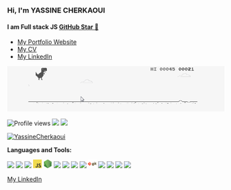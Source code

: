 ### Hi, I'm YASSINE CHERKAOUI

#### I am Full stack JS  <a href="https://stars.github.com/">GitHub Star 🌟</a>
- [My Portfolio Website](https://yassinecherkaoui.github.io/PORTFOLIO/)
- [My CV](https://drive.google.com/file/d/18k1f3JZC8Ef3rypHuTGJNQS7hTH9IChr/view?usp=share_link)
- [My LinkedIn](https://www.linkedin.com/in/cherkaouiya/)

<!-- <img src="https://github.com/YassineCherkaoui/YassineCherkaoui/blob/master/gh-header-image-cropped.jpg"> -->
<center><img src="./tirex.gif"/></center>

![Profile views](https://gpvc.arturio.dev/YassineCherkaoui) <a href="https://github.com/YassineCherkaoui"><img src="https://img.shields.io/github/followers/YassineCherkaoui?label=Follow&style=social"></a> <a href="https://twitter.com/CherkaouiYa"><img src="https://img.shields.io/twitter/follow/CherkaouiYa?style=social"></a>

<p align="left"> <a href="https://github.com/ryo-ma/github-profile-trophy"><img src="https://github-profile-trophy.vercel.app/?username=YassineCherkaoui" alt="YassineCherkaoui" /></a> </p>

**Languages and Tools:**

<code><img height="20" src="https://upload.wikimedia.org/wikipedia/commons/thumb/1/10/CSS3_and_HTML5_logos_and_wordmarks.svg/791px-CSS3_and_HTML5_logos_and_wordmarks.svg.png"></code>
<code><img height="20" src="https://i.pinimg.com/originals/41/95/cf/4195cf989fac0128a89669f40a1e3496.png"></code>
<code><img height="20" src="https://upload.wikimedia.org/wikipedia/commons/thumb/a/a7/React-icon.svg/1280px-React-icon.svg.png"></code>
<code><img height="20" src="https://raw.githubusercontent.com/github/explore/80688e429a7d4ef2fca1e82350fe8e3517d3494d/topics/javascript/javascript.png"></code>
<code><img height="20" src="https://raw.githubusercontent.com/github/explore/80688e429a7d4ef2fca1e82350fe8e3517d3494d/topics/nodejs/nodejs.png"></code>
<code><img height="20" src="https://upload.wikimedia.org/wikipedia/commons/9/93/Wordpress_Blue_logo.png"></code>
<code><img height="20" src="https://cdn.freebiesupply.com/logos/large/2x/php-1-logo-png-transparent.png"></code>
<code><img height="20" src="https://download.logo.wine/logo/MySQL/MySQL-Logo.wine.png"></code>
<code><img height="20" src="https://cdn.iconscout.com/icon/free/png-512/mongodb-3-1175138.png"></code>
<code><img height="20" src="https://raw.githubusercontent.com/github/explore/80688e429a7d4ef2fca1e82350fe8e3517d3494d/topics/git/git.png"></code>
<code><img height="20" src="https://avatars0.githubusercontent.com/u/6181431?s=280&v=4"></code>
<code><img height="20" src="https://www.itprotoday.com/sites/itprotoday.com/files/styles/article_featured_retina/public/java-logo.png"></code>
<code><img height="20" src="https://i.pinimg.com/originals/76/a9/5f/76a95f9c06fc84a22a65e773072e5048.png"></code>
<code><img height="20" src="https://cdn.appdesign.dev/wp-content/uploads/2020/08/Agencia-desarrollo-Angular-JS.jpg"></code>


[My LinkedIn](https://github-readme-stats.vercel.app/api?username=YassineCherkaoui)
